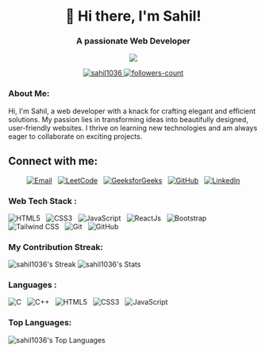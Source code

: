 <h1 align="center">👋 Hi there, I'm Sahil!</h1>
<h3 align="center">A passionate Web Developer</h3>

<p align="center">
  <img src="https://readme-typing-svg.herokuapp.com?color=0357F7&lines=Turning+ideas+into+code.........!;Crafting+beautiful+web+experiences!"/>
</p>

<p align="center">
  <a href="https://github.com/sahil1036">
    <img src="https://komarev.com/ghpvc/?username=sahil1036&label=Profile%20views&color=0e75b6&style=flat" alt="sahil1036" />
  </a>
  <a href="https://github.com/sahil1036?tab=followers">
    <img src="https://img.shields.io/github/followers/sahil1036?label=Followers&style=social" alt="followers-count">
  </a>
</p>

<h3 align="left">About Me:</h3>

<p>
  Hi, I'm Sahil, a web developer with a knack for crafting elegant and efficient solutions. My passion lies in transforming ideas into beautifully designed, user-friendly websites. I thrive on learning new technologies and am always eager to collaborate on exciting projects.
</p>

## Connect with me:
<p align="center">
  <a href="mailto:sahilkumar02183@gmail.com"><img alt="Email" src="https://img.shields.io/badge/Email-D14836?style=for-the-badge&logo=gmail&logoColor=white"/></a>&nbsp;&nbsp;
  <a href="https://leetcode.com/Sahil_36/"><img alt="LeetCode" src="https://img.shields.io/badge/LeetCode-sahil1036-F89F1B?style=for-the-badge&logo=leetcode&logoColor=white"/></a>&nbsp;&nbsp;
  <a href="https://auth.geeksforgeeks.org/user/sahil_1036"><img alt="GeeksforGeeks" src="https://img.shields.io/badge/GeeksforGeeks-sahil1036-FFA518?style=for-the-badge&logoColor=white"/></a>&nbsp;&nbsp;
  <a href="https://github.com/sahil1036"><img alt="GitHub" src="https://img.shields.io/badge/GitHub-Profile-181717?style=for-the-badge&logo=github&logoColor=white"/></a>&nbsp;&nbsp;
  <a href="https://www.linkedin.com/in/sahil36/"><img alt="LinkedIn" src="https://img.shields.io/badge/LinkedIn-Profile-0077B5?style=for-the-badge&logo=linkedin&logoColor=white"/></a>
</p>

<h3 align="left">Web Tech Stack :</h3>
<div align="left">
  <img alt="HTML5" src="https://img.shields.io/badge/HTML5-%23E34F26.svg?style=for-the-badge&logo=html5&logoColor=white"/>&nbsp;&nbsp;
  <img alt="CSS3" src="https://img.shields.io/badge/CSS3-%231572B6.svg?style=for-the-badge&logo=css3&logoColor=white"/>&nbsp;&nbsp;
  <img alt="JavaScript" src="https://img.shields.io/badge/JavaScript-%23323330.svg?style=for-the-badge&logo=javascript&logoColor=%23F7DF1E"/>&nbsp;&nbsp;
  <img alt="ReactJs" src="https://img.shields.io/badge/ReactJs-%2320232a.svg?style=for-the-badge&logo=react&logoColor=%2361DAFB"/>&nbsp;&nbsp;
  <img alt="Bootstrap" src="https://img.shields.io/badge/Bootstrap-%23563D7C.svg?style=for-the-badge&logo=bootstrap&logoColor=white"/>&nbsp;&nbsp;
  <img alt="Tailwind CSS" src="https://img.shields.io/badge/Tailwind_CSS-38B2AC?style=for-the-badge&logo=tailwind-css&logoColor=white"/>&nbsp;&nbsp;
  <img alt="Git" src="https://img.shields.io/badge/Git-%23F05033.svg?style=for-the-badge&logo=git&logoColor=white"/>&nbsp;&nbsp;
  <img alt="GitHub" src="https://img.shields.io/badge/GitHub-%23121011.svg?style=for-the-badge&logo=github&logoColor=white"/>
</div>

### My Contribution Streak:
![sahil1036's Streak](https://github-readme-streak-stats.herokuapp.com/?user=sahil1036&theme=tokyonight&hide_border=false)
![sahil1036's Stats](https://github-readme-stats.vercel.app/api?username=sahil1036&theme=tokyonight&show_icons=true&hide_border=false&count_private=true)

<h3 align="left">Languages :</h3>
<div align="left">
  <img alt="C" src="https://img.shields.io/badge/C-00599C?style=for-the-badge&logo=c&logoColor=white"/>&nbsp;&nbsp;
  <img alt="C++" src="https://img.shields.io/badge/C++-00599C?style=for-the-badge&logo=c%2B%2B&logoColor=white"/>&nbsp;&nbsp;
  <img alt="HTML5" src="https://img.shields.io/badge/HTML5-%23E34F26.svg?style=for-the-badge&logo=html5&logoColor=white"/>&nbsp;&nbsp;
  <img alt="CSS3" src="https://img.shields.io/badge/CSS3-%231572B6.svg?style=for-the-badge&logo=css3&logoColor=white"/>&nbsp;&nbsp;
  <img alt="JavaScript" src="https://img.shields.io/badge/JavaScript-%23323330.svg?style=for-the-badge&logo=javascript&logoColor=%23F7DF1E"/>
</div>

### Top Languages:

![sahil1036's Top Languages](https://github-readme-stats.vercel.app/api/top-langs/?username=sahil1036&theme=tokyonight&show_icons=true&hide_border=false&layout=compact)

